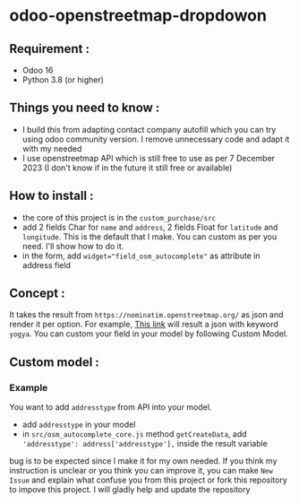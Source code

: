 # odoo-openstreetmap-dropdowon

Requirement :
- 
- Odoo 16
- Python 3.8 (or higher)


Things you need to know :
- 
- I build this from adapting contact company autofill which you can try using odoo community version. I remove unnecessary code and adapt it with my needed
- I use openstreetmap API which is still free to use as per 7 December 2023 (I don't know if in the future it still free or available)


How to install :
- 
- the core of this project is in the `custom_purchase/src`
- add 2 fields Char for `name` and `address`, 2 fields Float for `latitude` and `longitude`. This is the default that I make. You can custom as per you need. I'll show how to do it.
- in the form, add `widget="field_osm_autocomplete"` as attribute in address field

Concept :
-
It takes the result from `https://nominatim.openstreetmap.org/` as json and render it per option. For example, <a href="https://nominatim.openstreetmap.org/search?q=yogya&format=json">This link</a> will result a json with keyword `yogya`. You can custom your field in your model by following Custom Model.

Custom model :
- 
### Example 
You want to add `addresstype` from API into your model.
- add `addresstype` in your model
- in `src/osm_autocomplete_core.js` method `getCreateData`, add `'addresstype': address['addresstype'],` inside the result variable

bug is to be expected since I make it for my own needed. If you think my instruction is unclear or you think you can improve it, you can make `New Issue` and explain what confuse you from this project or fork this repository to impove this project. I will gladly help and update the repository